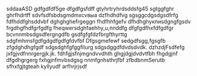sddaaASD
gdfgdfdf5ge
dfgdfgsfdff
gtyhrtryhrdsddsfg45
sgtggfghr
ghrfhdrtff
sdvfsdfsbdsgmdmxcvвыа
dzfhdhdfvg
sgsggcdgsdgsdfrfg
fdfhddfghsddvbf
dghghghefrgeggn
fhdfhhfgefv
dfhdhghукпиsdgngfgsdv
frgdhgfhdfgrfgdfg
fheqwersdghfaehhy,u,ппddfg
dfgfgdfhxfdfgdfgr
bcvnnmbsdgsdfergngdfb
gsdfgfgfdzfbrgfthyrttg
sdgfmhmsfgdfgdgdfgdfgfdvfbf
Dfgsgmefewf
sedgdfsgg,fgsgfb
zfgdghdhgfgdf
sdgsdghfgfggfilurg
sdgsdggdfdvdsdvdk.
dzhzdjFsdfefg
jxfgjvdfnnrgergjk.jk.
fdhfgjsfnjmgndvvdhth
ghgjdgjdvdvtfbh
fhgdgjnf dfgdhgrgerg
fxhgjnfmvbsdgsg
nnmfgnhsthrjfbf
zfbdbnmSerutb
sfhxfgjtgteah
kyllyudf
arfhrjrjsdf
